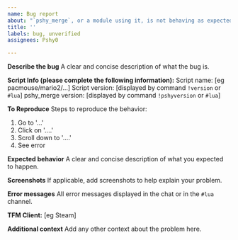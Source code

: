```yaml
---
name: Bug report
about: "`pshy_merge`, or a module using it, is not behaving as expected"
title: ''
labels: bug, unverified
assignees: Pshy0

---
```


**Describe the bug**
A clear and concise description of what the bug is.

**Script Info (please complete the following information):**
Script name: [eg pacmouse/mario2/...]
Script version: [displayed by command `!version` or `#lua`]
pshy\_merge version: [displayed by command `!pshyversion` or `#lua`]

**To Reproduce**
Steps to reproduce the behavior:
1. Go to '...'
2. Click on '....'
3. Scroll down to '....'
4. See error

**Expected behavior**
A clear and concise description of what you expected to happen.

**Screenshots**
If applicable, add screenshots to help explain your problem.

**Error messages**
All error messages displayed in the chat or in the `#lua` channel.

**TFM Client:**
[eg Steam]

**Additional context**
Add any other context about the problem here.
